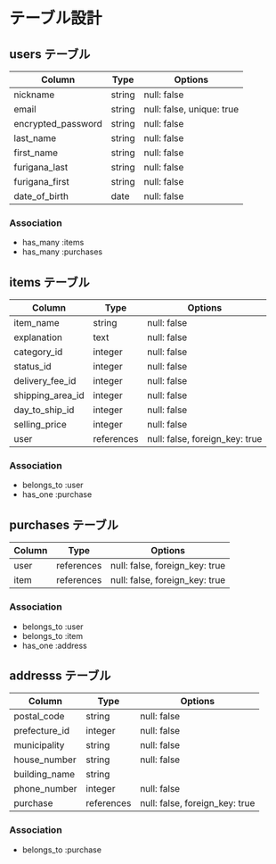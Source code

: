 # テーブル設計

## users テーブル

| Column             | Type        | Options                   |
|--------------------|-------------|---------------------------|
| nickname           | string      | null: false               |
| email              | string      | null: false, unique: true |
| encrypted_password | string      | null: false               |
| last_name          | string      | null: false               |
| first_name         | string      | null: false               |
| furigana_last      | string      | null: false               |
| furigana_first     | string      | null: false               |
| date_of_birth      | date        | null: false               |



### Association

- has_many :items
- has_many :purchases



## items テーブル

| Column           | Type        | Options                        |
|------------------|-------------|--------------------------------|
| item_name        | string      | null: false                    |
| explanation      | text        | null: false                    |
| category_id      | integer     | null: false                    |
| status_id        | integer     | null: false                    |
| delivery_fee_id  | integer     | null: false                    |
| shipping_area_id | integer     | null: false                    |
| day_to_ship_id   | integer     | null: false                    |
| selling_price    | integer     | null: false                    |
| user             | references  | null: false, foreign_key: true |



### Association

- belongs_to :user
- has_one :purchase



## purchases テーブル

| Column         | Type        | Options                        |
|----------------|-------------|--------------------------------|
| user           | references  | null: false, foreign_key: true |
| item           | references  | null: false, foreign_key: true |



### Association

- belongs_to :user
- belongs_to :item
- has_one :address



## addresss テーブル

| Column          | Type        | Options                         |
|-----------------|-------------|---------------------------------|
| postal_code     | string      | null: false                     |
| prefecture_id   | integer     | null: false                     |
| municipality    | string      | null: false                     |
| house_number    | string      | null: false                     |
| building_name   | string      |                                 |
| phone_number    | integer     | null: false                     |
| purchase        | references  | null: false, foreign_key: true  |



### Association

- belongs_to :purchase